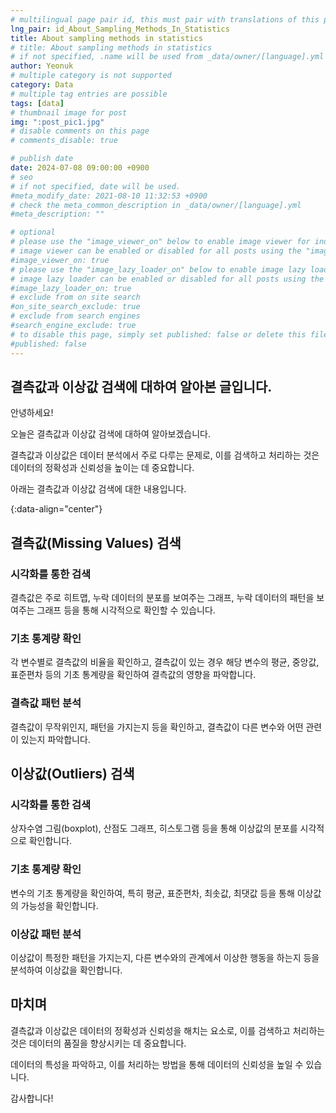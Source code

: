 ```yaml
---
# multilingual page pair id, this must pair with translations of this page. (This name must be unique)
lng_pair: id_About_Sampling_Methods_In_Statistics
title: About sampling methods in statistics
# title: About sampling methods in statistics
# if not specified, .name will be used from _data/owner/[language].yml
author: Yeonuk
# multiple category is not supported
category: Data
# multiple tag entries are possible
tags: [data]
# thumbnail image for post
img: ":post_pic1.jpg"
# disable comments on this page
# comments_disable: true

# publish date
date: 2024-07-08 09:00:00 +0900
# seo
# if not specified, date will be used.
#meta_modify_date: 2021-08-10 11:32:53 +0900
# check the meta_common_description in _data/owner/[language].yml
#meta_description: ""

# optional
# please use the "image_viewer_on" below to enable image viewer for individual pages or posts (_posts/ or [language]/_posts folders).
# image viewer can be enabled or disabled for all posts using the "image_viewer_posts: true" setting in _data/conf/main.yml.
#image_viewer_on: true
# please use the "image_lazy_loader_on" below to enable image lazy loader for individual pages or posts (_posts/ or [language]/_posts folders).
# image lazy loader can be enabled or disabled for all posts using the "image_lazy_loader_posts: true" setting in _data/conf/main.yml.
#image_lazy_loader_on: true
# exclude from on site search
#on_site_search_exclude: true
# exclude from search engines
#search_engine_exclude: true
# to disable this page, simply set published: false or delete this file
#published: false
---
```


<!-- outline-start -->

## 결측값과 이상값 검색에 대하여 알아본 글입니다.

안녕하세요!

오늘은 결측값과 이상값 검색에 대하여 알아보겠습니다.

결측값과 이상값은 데이터 분석에서 주로 다루는 문제로, 이를 검색하고 처리하는 것은 데이터의 정확성과 신뢰성을 높이는 데 중요합니다.

아래는 결측값과 이상값 검색에 대한 내용입니다.

{:data-align="center"}

<!-- outline-end -->

## 결측값(Missing Values) 검색

### 시각화를 통한 검색

결측값은 주로 히트맵, 누락 데이터의 분포를 보여주는 그래프, 누락 데이터의 패턴을 보여주는 그래프 등을 통해 시각적으로 확인할 수 있습니다.

### 기초 통계량 확인

각 변수별로 결측값의 비율을 확인하고, 결측값이 있는 경우 해당 변수의 평균, 중앙값, 표준편차 등의 기초 통계량을 확인하여 결측값의 영향을 파악합니다.

### 결측값 패턴 분석

결측값이 무작위인지, 패턴을 가지는지 등을 확인하고, 결측값이 다른 변수와 어떤 관련이 있는지 파악합니다.

## 이상값(Outliers) 검색

### 시각화를 통한 검색

상자수염 그림(boxplot), 산점도 그래프, 히스토그램 등을 통해 이상값의 분포를 시각적으로 확인합니다.

### 기초 통계량 확인

변수의 기초 통계량을 확인하여, 특히 평균, 표준편차, 최솟값, 최댓값 등을 통해 이상값의 가능성을 확인합니다.

### 이상값 패턴 분석

이상값이 특정한 패턴을 가지는지, 다른 변수와의 관계에서 이상한 행동을 하는지 등을 분석하여 이상값을 확인합니다.

## 마치며

결측값과 이상값은 데이터의 정확성과 신뢰성을 해치는 요소로, 이를 검색하고 처리하는 것은 데이터의 품질을 향상시키는 데 중요합니다.

데이터의 특성을 파악하고, 이를 처리하는 방법을 통해 데이터의 신뢰성을 높일 수 있습니다.

감사합니다!
